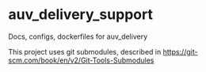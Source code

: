 # auv_delivery_support
Docs, configs, dockerfiles for auv_delivery

This project uses git submodules, described in
https://git-scm.com/book/en/v2/Git-Tools-Submodules

